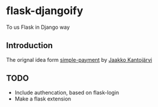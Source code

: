 # flask-djangoify
To us Flask in Django way
## Introduction
The orignal idea form [simple-payment](https://github.com/Aalto-LeTech/simple-payment) by [Jaakko Kantojärvi](https://github.com/raphendyr)
## TODO
- Include authencation, based on flask-login
- Make a flask extension
